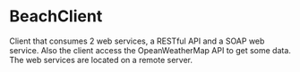 # BeachClient
Client that consumes 2 web services, a RESTful API and a SOAP web service. Also the client access the OpeanWeatherMap API to get some data.
The web services are located on a remote server.
